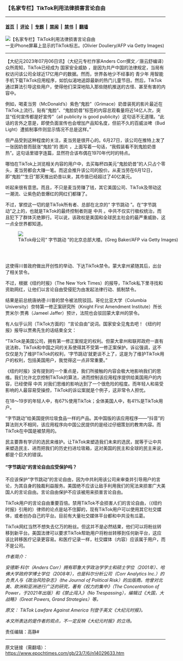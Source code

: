 ### 【名家专栏】TikTok利用法律损害言论自由

---

#### [首页](../../../..?n14029633) &nbsp;|&nbsp; [评论](../../../../../epoch-comment?n14029633) &nbsp;|&nbsp; [专题](../../../../../epoch-special?n14029633) &nbsp;|&nbsp; [禁闻](../../../../../epoch-news?n14029633) &nbsp;|&nbsp; [禁书](../../../../../books?n14029633) &nbsp;|&nbsp; [翻墙](https://github.com/gfw-breaker/nogfw/blob/master/README.md?n14029633)


<div><img alt="【名家专栏】TikTok利用法律损害言论自由" class="attachment-djy_600_400 size-djy_600_400 wp-post-image" src="https://i.epochtimes.com/assets/uploads/2023/07/id14029636-GettyImages_GGChang_GI-600x400.jpg"/>
<div class="caption">
 一支iPhone屏幕上显示的TikTok标志。(Olivier Douliery/AFP via Getty Images)
</div></div><hr/><div class="post_content" id="artbody" itemprop="articleBody">
 <!-- article content begin -->
 <p>
  【大纪元2023年07月06日讯】（大纪元专栏作家Anders Corr撰文／唐云舒编译）众所周知，TikTok已经成为
  <ok href="https://www.epochtimes.com/gb/tag/%E5%9B%BD%E5%AE%B6%E5%AE%89%E5%85%A8%E5%A8%81%E8%83%81.html">
   国家安全威胁
  </ok>
  ，是因为共产中国的法律规定，当局有权访问该公司全球近17亿用户的数据。然而，世界各地少不经事的
  <ok href="https://www.epochtimes.com/gb/tag/%E9%9D%92%E5%B0%91%E5%B9%B4.html">
   青少年
  </ok>
  用智能手机下载TikTok应用程序，如饥似渴地追踪最新的热门儿童节目。然后，TikTok通过算法引导这些用户，使得他们深深地陷入那些随机推送的古怪、甚至有害的内容中。
 </p>
 <p>
  例如，喝麦当劳（McDonald’s）紫色“鬼脸”（Grimace）奶昔装死的影片最近在TikTok上流行。贴有“鬼脸”、“鬼脸奶昔”标签的内容总观看量将近14亿人次，突显“任何宣传都是好宣传”（all publicity is good publicity）这句话不无道理。“此话的言外之意是，即使负面宣传也会增加产品知名度，但前不久的百威淡啤（Bud Light）遭抵制事件则显示情况不总是这样。”
 </p>
 <p>
  但产品受到这种程度的关注，麦当劳是很开心的。6月27日，该公司在推特上发了一张因奶昔而鼓涨“鬼脸”的
  <ok href="https://twitter.com/McDonalds/status/1673732508503138304">
   图片
  </ok>
  ，上面写着一句话，“我假装看不到鬼脸奶昔热”。这句话里错字连篇，显然符合该布偶在1970年代时的特点。
 </p>
 <p>
  哪怕在TikTok上浏览相关内容的用户中，去买每杯四美元“鬼脸奶昔”的人只占个零头，麦当劳都会大赚一笔。而这会推升该公司的股价。从麦当劳在6月12日，即“鬼脸”“生日”那天推出奶昔以来，其市值已经超过了40亿美元。
 </p>
 <p>
  听起来很有意思。而且，不只是麦当劳赚了钱，其它美国公司、TikTok及带动这一潮流、让紫色奶昔爆红的网红们都赚了。
 </p>
 <p>
  不过，掌控这一切的是TikTok所有者、总部在北京的“
  <ok href="https://www.epochtimes.com/gb/tag/%E5%AD%97%E8%8A%82%E8%B7%B3%E5%8A%A8.html">
   字节跳动
  </ok>
  ”。在“字节跳动”之上的，也就是TikTok的最终控制者则是
  <ok href="https://www.epochtimes.com/gb/tag/%E4%B8%AD%E5%85%B1.html">
   中共
  </ok>
  。中共不仅实行极权统治，而且犯下了群体灭绝罪行。可以说，该政权是美国和全球民主社会的最严重威胁，这一点全世界都知道。
 </p>
 <figure class="wp-caption aligncenter" style="width: 603px">
  <ok href=" https://img.theepochtimes.com/assets/uploads/2023/03/28/id5155257-GettyImages-1228542119-e1679669709635-1200x800.jpg?_gl=1*1lbp9i3*_gcl_au*MjEzNDU1OTcxLjE2ODY1MjY4NzA. " rel="noreferrer noopener" target="_blank">
   <img class="" src="https://img.theepochtimes.com/assets/uploads/2023/03/28/id5155257-GettyImages-1228542119-e1679669709635-1200x800.jpg?_gl=1*1lbp9i3*_gcl_au*MjEzNDU1OTcxLjE2ODY1MjY4NzA. "/>
  </ok>
  <br/><figcaption class="wp-caption-text">
   TikTok母公司“
   <ok href="https://www.epochtimes.com/gb/tag/%E5%AD%97%E8%8A%82%E8%B7%B3%E5%8A%A8.html">
    字节跳动
   </ok>
   ”的北京总部大楼。(Greg Baker/AFP via Getty Images)
  </figcaption><br/>
 </figure><br/>
 <p>
  这使得川普政府做出开创性的举动、下达TikTok禁令。蒙大拿州紧随其后，出台了相关禁令。
 </p>
 <p>
  不过，根据《纽约时报》（The New York Times）的报导，TikTok私下里寻找和资助网红，让他们以言论自由受侵犯为由发起法律行动、抵制禁令。
 </p>
 <p>
  结果是前总统唐纳德‧川普的禁令被法院驳回。哥伦比亚大学（Columbia University）奈特第一修正案研究所（Knight First Amendment Institute）所长贾米尔‧贾弗（Jameel Jaffer）预计，法院也会驳回蒙大拿州的禁令。
 </p>
 <p>
  有人似乎认同（TikTok方面的）“言论自由”说词。国家安全见鬼去吧！《纽约时报》报导以贾弗先生的话结束全文：
 </p>
 <p>
  “TikTok是美国公司，拥有第一修正案规定的权利。但蒙大拿州和联邦政府一直有说法称，TikTok和中国之间的关系使得其不受第一修正案保护。诉讼强调，这不仅仅是为了维护TikTok的权利，‘字节跳动’就更谈不上了，这是为了维护TikTok用户的权利，包括美国用户，我觉得这一点非常重要。”
 </p>
 <p>
  《纽约时报》没有提到的一个重点是，我们所接触的内容会极大地影响我们的思维。我们允许北京控制TikTok的算法，进而控制该应用程序提供给美国用户的内容，已经使得
  <ok href="https://www.epochtimes.com/gb/tag/%E4%B8%AD%E5%85%B1.html">
   中共
  </ok>
  对我们思维的影响达到了一个很危险的程度。而年轻人和易受影响的人最容易受操控，TikTok的诉讼案就是个例子，这非常令人担忧。
 </p>
 <p>
  在18～19岁的年轻人中，有67%使用TikTok；全体美国人中，有41%是TikTok用户。
 </p>
 <p>
  “字节跳动”给美国提供垃圾食品一样的产品。其中国版的该应用程序——“抖音”的算法则大不相同，该应用程序向中国公民提供的是经过仔细策划的教育内容。而TikTok在中国是被禁用的。
 </p>
 <p>
  民主要靠有学识的选民来维护。让TikTok来塑造我们未来的选民，就等于让中共来塑造民主、进而把我们的历史扫进垃圾箱，这对美国的民主和全球的民主来说，都是个巨大的错误。
 </p>
 <h4>
  “字节跳动”的言论自由应受保护吗？
 </h4>
 <p>
  不应该保护“字节跳动”的言论自由，因为中共利用该公司来审查并引导用户的言论，为其自身的独裁利益服务。美国绝不应该让敌手利用我们的宪法来损害广大美国人的言论自由。言论自由保护不应该被用来损害言论自由。
 </p>
 <p>
  TikTok用户的言论自由重要百倍。禁用TikTok不会损害人们的言论自由，（《纽约时报》引用的）律师的论点是站不住脚的，现有TikTok用户可以使用其它社交媒体，或者创办自己的平台。目前有大量社交媒体平台都和中共没有瓜葛。
 </p>
 <p>
  TikTok网红当然不想失去亿万的粉丝。但这并不是必然结果，他们可以将粉丝转移到新平台。美国法律可以要求TikTok帮助用户将粉丝转移到任何新平台，这应该比转移医疗记录更容易。和医疗记录一样，社交媒体（内容）应该属于用户，而不是公司。
 </p>
 <p>
  <em>
   作者简介：
  </em>
 </p>
 <p>
  <em>
   安德斯‧科尔（Anders Corr）拥有耶鲁大学政治学学士和硕士学位（2001年）、哈佛大学政府学博士学位（2008年），也是科尔分析公司（Corr Analytics Inc.）的负责人与《政治风险杂志》（the Journal of Political Risk）的出版商。他曾对北美、欧洲和亚洲进行广泛的研究，著有《权力的集中》（The Concentration of Power，于2021年出版）和《禁止闯入》（No Trespassing），编辑过《大国，大战略》（Great Powers, Grand Strategies）等。
  </em>
 </p>
 <p>
  <em>
   原文：
   <ok href="https://www.theepochtimes.com/tiktok-lawfare-against-america_5366039.html" rel="noopener noreferrer" target="_blank">
    TikTok Lawfare Against America
   </ok>
   刊登于英文《大纪元时报》。
  </em>
 </p>
 <p>
  <em>
   本文所表达的是作者的观点，不一定反映《大纪元时报》的立场。
  </em>
 </p>
 <p>
  责任编辑：高静#
 </p>
 <!-- article content end -->
 <div id="below_article_ad">
 </div>
</div>


---

原文链接（需翻墙）：https://www.epochtimes.com/gb/23/7/6/n14029633.htm